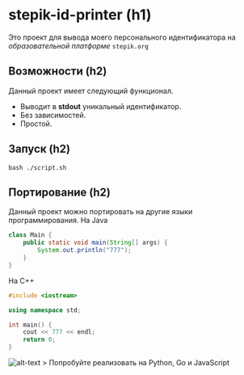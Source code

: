 # stepik-id-printer (h1) 
Это проект для вывода моего персонального идентификатора на *образовательной платформе* `stepik.org`
## Возможности (h2)
Данный проект имеет следующий функционал.
- Выводит в **stdout** уникальный идентификатор.
- Без зависимостей.
- Простой.
## Запуск (h2)
`bash ./script.sh`
## Портирование (h2)
Данный проект можно портировать на другие языки программирования.
На Java
```java
class Main {
	public static void main(String[] args) {
		System.out.println("777");
	}
}
```
На С++
```c++
#include <iostream>

using namespace std;

int main() {
	cout << 777 << endl;
	return 0;
}
```

![alt-text](https://pngimg.com/uploads/bulb/bulb_PNG1250.png "") > Попробуйте реализовать на Python, Go и JavaScript
